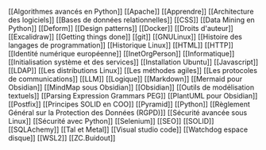 [[Algorithmes avancés en Python]]
[[Apache]]
[[Apprendre]]
[[Architecture des logiciels]]
[[Bases de données relationnelles]]
[[CSS]]
[[Data Mining en Python]]
[[Deform]]
[[Design patterns]]
[[Docker]]
[[Droits d'auteur]]
[[Excalidraw]]
[[Getting things done]]
[[git]]
[[GNULinux]]
[[Histoire des langages de programmation]]
[[Historique Linux]]
[[HTML]]
[[HTTP]]
[[Identité numérique européenne]]
[[InetOrgPerson]]
[[Informatique]]
[[Initialisation système et des services]]
[[Installation Ubuntu]]
[[Javascript]]
[[LDAP]]
[[Les distributions Linux]]
[[Les méthodes agiles]]
[[Les protocoles de communications]]
[[LLM]]
[[Logique]]
[[Markdown]]
[[Mermaid pour Obsidian]]
[[MindMap sous Obsidian]]
[[Obsidian]]
[[Outils de modélisation textuels]]
[[Parsing Expression Grammars PEG]]
[[PlantUML pour Obsidian]]
[[Postfix]]
[[Principes SOLID en COO]]
[[Pyramid]]
[[Python]]
[[Règlement Général sur la Protection des Données (RGPD)]]
[[Sécurité avancée sous Linux]]
[[Sécurité avec Python]]
[[Selenium]]
[[SEO]]
[[SOLID]]
[[SQLAchemy]]
[[Tal et Metal]]
[[Visual studio code]]
[[Watchdog espace disque]]
[[WSL2]]
[[ZC.Buidout]]
